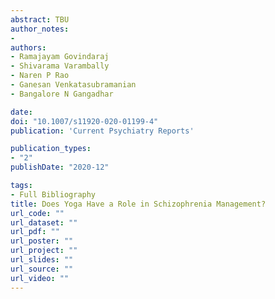 ```yaml
---
abstract: TBU
author_notes:
- 
authors:
- Ramajayam Govindaraj
- Shivarama Varambally
- Naren P Rao
- Ganesan Venkatasubramanian
- Bangalore N Gangadhar

date: 
doi: "10.1007/s11920-020-01199-4"
publication: 'Current Psychiatry Reports'

publication_types:
- "2"
publishDate: "2020-12" 

tags:
- Full Bibliography
title: Does Yoga Have a Role in Schizophrenia Management?
url_code: ""
url_dataset: ""
url_pdf: ""
url_poster: ""
url_project: ""
url_slides: ""
url_source: ""
url_video: ""
---
```

